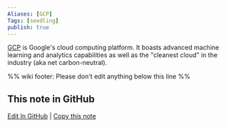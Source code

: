 ```yaml
---
Aliases: [GCP]
Tags: [seedling]
publish: true
---
```


[GCP](https://cloud.google.com/) is Google's cloud computing platform. It boasts advanced machine learning and analytics capabilities as well as the "cleanest cloud" in the industry (aka net carbon-neutral).

%% wiki footer: Please don't edit anything below this line %%

## This note in GitHub

<span class="git-footer">[Edit In GitHub](https://github.dev/data-engineering-community/data-engineering-wiki/blob/main/Tools/Google%20Cloud%20Platform.md "git-hub-edit-note") | [Copy this note](https://raw.githubusercontent.com/data-engineering-community/data-engineering-wiki/main/Tools/Google%20Cloud%20Platform.md "git-hub-copy-note") </span>
